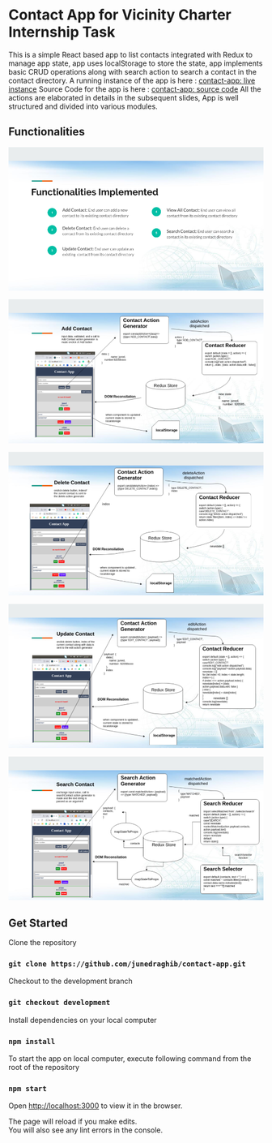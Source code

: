 ﻿# Contact App for Vicinity Charter Internship Task <br>
This is a simple React based app to list contacts integrated with Redux to manage
app state, app uses localStorage to store the state, app
implements basic CRUD operations along with search action to search a contact
in the contact directory.
A running instance of the app is here : [contact-app: live instance](https://junedraghib.github.io/contact-app/)
Source Code for the app is here : [contact-app: source code](https://github.com/junedraghib/contact-app/tree/development)
All the actions are elaborated in details in the subsequent slides, App is well
structured and divided into various modules.
## Functionalities
![functionalities](https://raw.githubusercontent.com/junedraghib/contact-app/development/screenshots/vc_functionalities.png)

![add action](https://raw.githubusercontent.com/junedraghib/contact-app/development/screenshots/vc_add_action.png)

![delete action](https://raw.githubusercontent.com/junedraghib/contact-app/development/screenshots/vc_delete_action.png)

![update action](https://raw.githubusercontent.com/junedraghib/contact-app/development/screenshots/vc_update_action.png)

![search action](https://raw.githubusercontent.com/junedraghib/contact-app/development/screenshots/vc_search_action.png)

## Get Started

Clone the repository

### `git clone https://github.com/junedraghib/contact-app.git`

Checkout to the development branch<br>
### `git checkout development`

Install dependencies on your local computer
### `npm install`

To start the app on local computer, execute following command from the root of the repository
### `npm start`
Open [http://localhost:3000](http://localhost:3000) to view it in the browser.

The page will reload if you make edits.<br>
You will also see any lint errors in the console.
